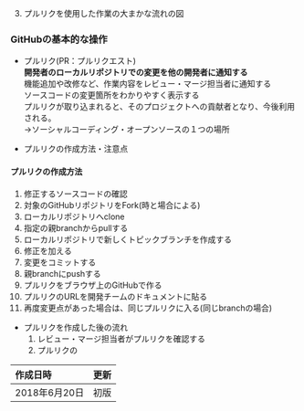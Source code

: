 3. プルリクを使用した作業の大まかな流れの図
### GitHubの基本的な操作

 - プルリク(PR：プルリクエスト) <br>
   **開発者のローカルリポジトリでの変更を他の開発者に通知する** <br>
   機能追加や改修など、作業内容をレビュー・マージ担当者に通知する <br>
   ソースコードの変更箇所をわかりやすく表示する <br>
   プルリクが取り込まれると、そのプロジェクトへの貢献者となり、今後利用される。 <br>
   →ソーシャルコーディング・オープンソースの１つの場所

 - プルリクの作成方法・注意点 <br>
#### プルリクの作成方法
   1. 修正するソースコードの確認 <br>
   2. 対象のGitHubリポジトリをFork(時と場合による) <br>
   3. ローカルリポジトリへclone <br>
   4. 指定の親branchからpullする <br>
   5. ローカルリポジトリで新しくトピックブランチを作成する <br>
   6. 修正を加える <br>
   7. 変更をコミットする <br>
   8. 親branchにpushする <br>
   9. プルリクをブラウザ上のGitHubで作る
   10. プルリクのURLを開発チームのドキュメントに貼る
   11. 再度変更点があった場合は、同じプルリクに入る(同じbranchの場合)

 - プルリクを作成した後の流れ <br>
   1. レビュー・マージ担当者がプルリクを確認する <br>
   2. プルリクの

  |作成日時|更新|
  |:--|:--:|
  |2018年6月20日|初版|
